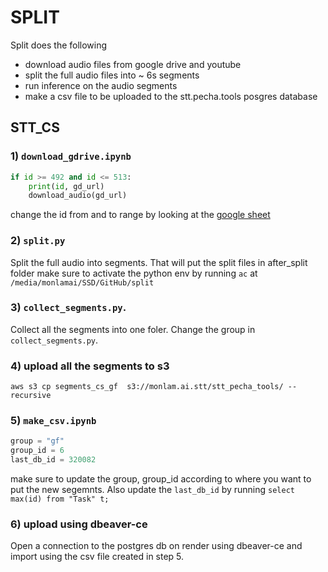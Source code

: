 # SPLIT

Split does the following
- download audio files from google drive and youtube 
- split the full audio files into ~ 6s segments 
- run inference on the audio segments
- make a csv file to be uploaded to the stt.pecha.tools posgres database

## STT_CS

### 1) `download_gdrive.ipynb`
```python
if id >= 492 and id <= 513:
    print(id, gd_url)
    download_audio(gd_url)
```

change the id from and to range by looking at the [google sheet](https://docs.google.com/spreadsheets/d/1-WuaaWKIHJfGQhDXVSwG-v2qGqxQYVqqk7lFeHyxEzk/edit?usp=sharing)

### 2) `split.py`
Split the full audio into segments.
That will put the split files in after_split folder
make sure to activate the python env by running `ac` at `/media/monlamai/SSD/GitHub/split`

### 3) `collect_segments.py`. 
Collect all the segments into one foler.
Change the group in `collect_segments.py`.

### 4) upload all the segments to s3
`aws s3 cp segments_cs_gf  s3://monlam.ai.stt/stt_pecha_tools/ --recursive`

### 5) `make_csv.ipynb`
```python
group = "gf"
group_id = 6
last_db_id = 320082
```
make sure to update the group, group_id according to where you want to put the new segemnts.
Also update the `last_db_id` by running `select max(id) from "Task" t;`

### 6) upload using dbeaver-ce
Open a connection to the postgres db on render using dbeaver-ce and import using the csv file created in step 5.

